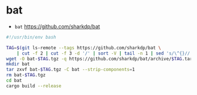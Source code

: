 # bat

- `bat` https://github.com/sharkdp/bat

```bash
#!/usr/bin/env bash

TAG=$(git ls-remote --tags https://github.com/sharkdp/bat \
    | cut -f 2 | cut -f 3 -d '/' | sort -V | tail -n 1 | sed 's/\^{}//')
wget -O bat-$TAG.tgz -q https://github.com/sharkdp/bat/archive/$TAG.tar.gz
mkdir bat
tar zxvf bat-$TAG.tgz -C bat --strip-components=1
rm bat-$TAG.tgz
cd bat
cargo build --release
```
